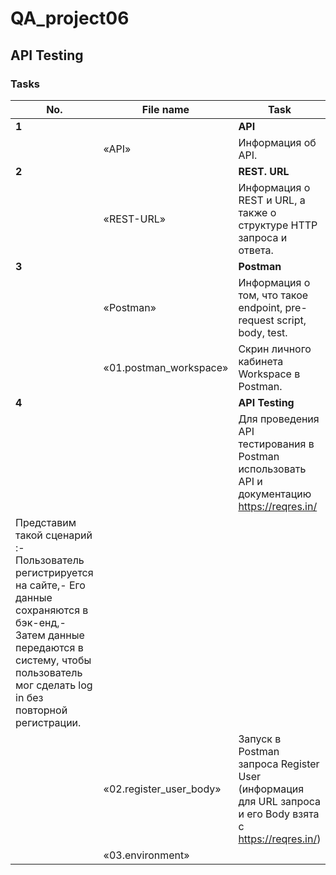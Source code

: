 # QA_project06
API Testing
 ---
 
 <h3>Tasks</h3>
 
| No. | File name | Task | Status |
| --- | ----------------------| --------------------------------------------------------------------------- | ------ |
| **1** |  | **API** | |
| | «API» | Информация об API.                                                          | ✅ |
| **2** |  | **REST. URL** | |
| | «REST-URL»  | Информация о REST и URL, а также о структуре HTTP запроса и ответа. | ✅ |
| **3** |  | **Postman** | |
| | «Postman» | Информация о том, что такое endpoint, pre-request script, body, test. | ✅ |
| | «01.postman_workspace»| Скрин личного кабинета Workspace в Postman. | ✅ |
| **4** | | **API Testing** | |
| | | Для проведения API тестирования в Postman использовать API и документацию https://reqres.in/
Представим такой сценарий :- Пользователь регистрируется на сайте,- Его данные сохраняются в бэк-енд,- Затем данные передаются в систему, чтобы пользователь мог сделать log in без повторной регистрации.| |
| |«02.register_user_body»| Запуск в Postman запроса Register User (информация для URL запроса и его Body взята с https://reqres.in/) | ✅ |
| | «03.environment» | | ✅ |
